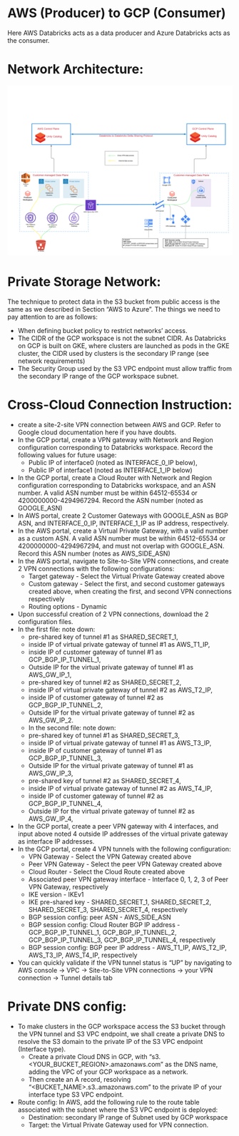 # AWS (Producer) to GCP (Consumer) 
Here AWS Databricks acts as a data producer and Azure Databricks acts as the consumer. 

# Network Architecture:
![AWS-to-GCP.png](images%2FAWS-to-GCP.png)

# Private Storage Network:
The technique to protect data in the S3 bucket from public access is the same as we described in Section “AWS to Azure”. The things we need to pay attention to are as follows:
 - When defining bucket policy to restrict networks’ access.
 - The CIDR of the GCP workspace is not the subnet CIDR. As Databricks on GCP is built on GKE, where clusters are launched as pods in the GKE cluster, the CIDR used by clusters is the secondary IP range (see network requirements)
 - The Security Group used by the S3 VPC endpoint must allow traffic from the secondary IP range of the GCP workspace subnet.

# Cross-Cloud Connection Instruction:
 - create a site-2-site VPN connection between AWS and GCP. Refer to Google cloud documentation here if you have doubts.
  - In the GCP portal, create a VPN gateway with Network and Region configuration corresponding to Databricks workspace. Record the following values for future usage:
     - Public IP of interface0 (noted as INTERFACE_0_IP below),
     - Public IP of interface1 (noted as INTERFACE_1_IP below)
  - In the GCP portal, create a Cloud Router with Network and Region configuration corresponding to Databricks workspace, and an ASN number. A valid ASN number must be within 64512-65534 or 4200000000-4294967294. Record the ASN number (noted as GOOGLE_ASN)
  - In AWS portal, create 2 Customer Gateways with GOOGLE_ASN as BGP ASN, and INTERFACE_0_IP, INTERFACE_1_IP as IP address, respectively.
  - In the AWS portal, create a Virtual Private Gateway, with a valid number as a custom ASN. A valid ASN number must be within 64512-65534 or 4200000000-4294967294, and must not overlap with GOOGLE_ASN. Record this ASN number (notes as AWS_SIDE_ASN)
  - In the AWS portal, navigate to Site-to-Site VPN connections, and create 2 VPN connections with the following configurations:
    - Target gateway - Select the Virtual Private Gateway created above
    - Custom gateway - Select the first, and second customer gateways created above, when creating the first, and second VPN connections respectively
    - Routing options - Dynamic
  - Upon successful creation of 2 VPN connections, download the 2 configuration files. 
  - In the first file: note down:
    - pre-shared key of tunnel #1 as SHARED_SECRET_1, 
    - inside IP of virtual private gateway of tunnel #1 as AWS_T1_IP, 
    - inside IP of customer gateway of tunnel #1 as GCP_BGP_IP_TUNNEL_1,
    - Outside IP for the virtual private gateway of tunnel #1 as AWS_GW_IP_1,
    - pre-shared key of tunnel #2 as SHARED_SECRET_2, 
    - inside IP of virtual private gateway of tunnel #2 as AWS_T2_IP,
    - inside IP of customer gateway of tunnel #2 as GCP_BGP_IP_TUNNEL_2,
    - Outside IP for the virtual private gateway of tunnel #2 as AWS_GW_IP_2.
    - In the second file: note down:
    - pre-shared key of tunnel #1 as SHARED_SECRET_3, 
    - inside IP of virtual private gateway of tunnel #1 as AWS_T3_IP, 
    - inside IP of customer gateway of tunnel #1 as GCP_BGP_IP_TUNNEL_3,
    - Outside IP for the virtual private gateway of tunnel #1 as AWS_GW_IP_3,
    - pre-shared key of tunnel #2 as SHARED_SECRET_4, 
    - inside IP of virtual private gateway of tunnel #2 as AWS_T4_IP,
    - inside IP of customer gateway of tunnel #2 as GCP_BGP_IP_TUNNEL_4,
    - Outside IP for the virtual private gateway of tunnel #2 as AWS_GW_IP_4,
  - In the GCP portal, create a peer VPN gateway with 4 interfaces, and input above noted 4 outside IP addresses of the virtual private gateway as interface IP addresses.
  - In the GCP portal, create 4 VPN tunnels with the following configuration:
    - VPN Gateway - Select the VPN Gateway created above
    - Peer VPN Gateway - Select the peer VPN Gateway created above
    - Cloud Router - Select the Cloud Route created above
    - Associated peer VPN gateway interface - Interface 0, 1, 2, 3 of Peer VPN Gateway, respectively
    - IKE version - IKEv1
    - IKE pre-shared key - SHARED_SECRET_1, SHARED_SECRET_2, SHARED_SECRET_3, SHARED_SECRET_4, respectively
    - BGP session config: peer ASN - AWS_SIDE_ASN
    - BGP session config: Cloud Router BGP IP address - GCP_BGP_IP_TUNNEL_1, GCP_BGP_IP_TUNNEL_2, GCP_BGP_IP_TUNNEL_3, GCP_BGP_IP_TUNNEL_4, respectively
    - BGP session config: BGP peer IP address - AWS_T1_IP, AWS_T2_IP, AWS_T3_IP, AWS_T4_IP, respectively
  - You can quickly validate if the VPN tunnel status is “UP” by navigating to AWS console -> VPC -> Site-to-Site VPN connections -> your VPN connection -> Tunnel details tab
# Private DNS config:
 - To make clusters in the GCP workspace access the S3 bucket through the VPN tunnel and S3 VPC endpoint, we shall create a private DNS to resolve the S3 domain to the private IP of the S3 VPC endpoint (Interface type).
   - Create a private Cloud DNS in GCP, with “s3.<YOUR_BUCKET_REGION>.amazonaws.com” as the DNS name, adding the VPC of your GCP workspace as a network.
   - Then create an A record, resolving “<BUCKET_NAME>.s3.<REGION>.amazonaws.com” to the private IP of your interface type S3 VPC endpoint.
 - Route config: In AWS, add the following rule to the route table associated with the subnet where the S3 VPC endpoint is deployed:
   - Destination: secondary IP range of Subnet used by GCP workspace
   - Target: the Virtual Private Gateway used for VPN connection.

